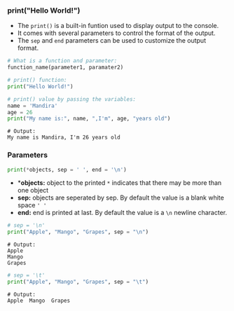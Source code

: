 ### **print("Hello World!")**

- The `print()` is a built-in funtion used to display output to the console. 
- It comes with several parameters to control the format of the output.
- The `sep` and `end` parameters can be used to customize the output format.

```python
# What is a function and parameter:
function_name(parameter1, paramater2)
```

```python
# print() function:
print("Hello World!")

# print() value by passing the variables:
name = 'Mandira'
age = 26
print("My name is:", name, ",I'm", age, "years old")
```
```
# Output:
My name is Mandira, I'm 26 years old        
```

### Parameters
```python
print(*objects, sep = ' ', end = '\n')
```
- ***objects:** object to the printed `*` indicates that there may be more than one object
- **sep:** objects are seperated by sep. By default the value is a blank white space `' '`
- **end:** end is printed at last. By default the value is a `\n` newline character.

```python
# sep = '\n'
print("Apple", "Mango", "Grapes", sep = "\n")
```
```
# Output:
Apple
Mango
Grapes
```

```python
# sep = '\t'
print("Apple", "Mango", "Grapes", sep = "\t")
```
```
# Output:
Apple  Mango  Grapes
```
